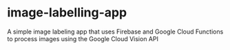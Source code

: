 # image-labelling-app
A simple image labeling app that uses Firebase and Google Cloud Functions to process images using the Google Cloud Vision API
